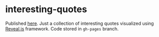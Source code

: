 # interesting-quotes

Published [here](https://aroraakshit.github.io/interesting-quotes). Just a collection of interesting quotes visualized using [Reveal.js](https://revealjs.com/) framework. Code stored in `gh-pages` branch.